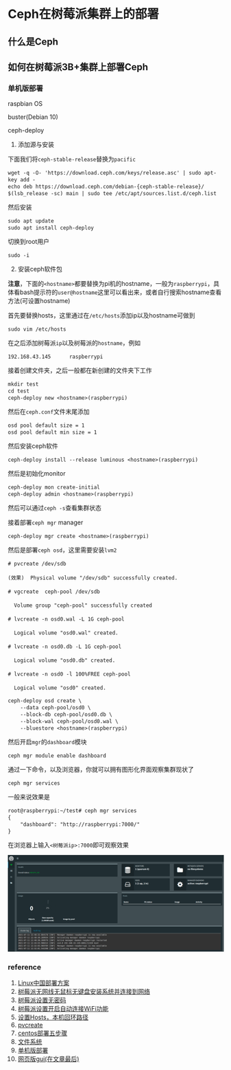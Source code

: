 # Ceph在树莓派集群上的部署

## 什么是Ceph

## 如何在树莓派3B+集群上部署Ceph

### 单机版部署

raspbian OS

buster(Debian 10)

ceph-deploy

1. 添加源与安装

下面我们将`ceph-stable-release`替换为`pacific`

```
wget -q -O- 'https://download.ceph.com/keys/release.asc' | sudo apt-key add -
echo deb https://download.ceph.com/debian-{ceph-stable-release}/ $(lsb_release -sc) main | sudo tee /etc/apt/sources.list.d/ceph.list
```

然后安装

```
sudo apt update
sudo apt install ceph-deploy
```

切换到root用户

```
sudo -i
```

2. 安装ceph软件包


**注意**，下面的`<hostname>`都要替换为pi机的hostname，一般为`raspberrypi`，具体看bash提示符的`user@hostname`这里可以看出来，或者自行搜索hostname查看方法(可设置hostname)

首先要替换hosts，这里通过在`/etc/hosts`添加ip以及hostname可做到
```
sudo vim /etc/hosts
```
在之后添加树莓派`ip`以及树莓派的`hostname`，例如

```
192.168.43.145      raspberrypi
```

接着创建文件夹，之后一般都在新创建的文件夹下工作

```
mkdir test
cd test
ceph-deploy new <hostname>(raspberrypi)
```

然后在`ceph.conf`文件末尾添加

```
osd pool default size = 1
osd pool default min size = 1
```

然后安装ceph软件

```
ceph-deploy install --release luminous <hostname>(raspberrypi)
```

然后是初始化monitor

```
ceph-deploy mon create-initial
ceph-deploy admin <hostname>(raspberrypi)
```

然后可以通过`ceph -s`查看集群状态

接着部署`ceph mgr` manager

```
ceph-deploy mgr create <hostname>(raspberrypi)
```

然后是部署`ceph osd`，这里需要安装`lvm2`

```
# pvcreate /dev/sdb

(效果)  Physical volume "/dev/sdb" successfully created.

# vgcreate  ceph-pool /dev/sdb

  Volume group "ceph-pool" successfully created

# lvcreate -n osd0.wal -L 1G ceph-pool

  Logical volume "osd0.wal" created.
  
# lvcreate -n osd0.db -L 1G ceph-pool

  Logical volume "osd0.db" created.
  
# lvcreate -n osd0 -l 100%FREE ceph-pool

  Logical volume "osd0" created.

```

```
ceph-deploy osd create \
    --data ceph-pool/osd0 \
    --block-db ceph-pool/osd0.db \
    --block-wal ceph-pool/osd0.wal \
    --bluestore <hostname>(raspberrypi)
```

然后开启`mgr`的`dashboard`模块

```
ceph mgr module enable dashboard
```

通过一下命令，以及浏览器，你就可以拥有图形化界面观察集群现状了

```
ceph mgr services
```

一般来说效果是

```
root@raspberrypi:~/test# ceph mgr services
{
    "dashboard": "http://raspberrypi:7000/"
}
```

在浏览器上输入`<树莓派ip>:7000`即可观察效果

![](Pictures/gui.png)

### reference

1. [Linux中国部署方案](https://linux.cn/article-13020-1.html)
2. [树莓派无网线无鼠标无键盘安装系统并连接到网络](https://segmentfault.com/a/1190000010976507)
3. [树莓派设置无密码](https://blog.csdn.net/sinat_37842336/article/details/108042269)
4. [树莓派设置开启自动连接WiFi功能](https://blog.csdn.net/blueisman/article/details/103237934)
5. [设置Hosts，本机回环路径](https://blog.csdn.net/weixin_34314962/article/details/91916877)
6. [pvcreate](https://blog.csdn.net/weixin_34177064/article/details/91561425)
7. [centos部署五步骤](https://blog.csdn.net/weixin_43860781)
8. [文件系统](https://www.zhihu.com/search?type=content&q=ceph-deploy%E6%96%87%E4%BB%B6%E7%B3%BB%E7%BB%9F)
9. [单机版部署](https://zhuanlan.zhihu.com/p/67832892)
10. [网页版gui(在文章最后)](https://zhuanlan.zhihu.com/p/331770823)
